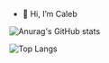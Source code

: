 - 👋 Hi, I’m Caleb


![Anurag's GitHub stats](https://github-readme-stats.vercel.app/api?username=cooi123&show_icons=true&theme=radical)


![Top Langs](https://github-readme-stats.vercel.app/api/top-langs/?username=cooi123&layout=compact)

<!---
cooi123/cooi123 is a ✨ special ✨ repository because its `README.md` (this file) appears on your GitHub profile.
You can click the Preview link to take a look at your changes.
--->
